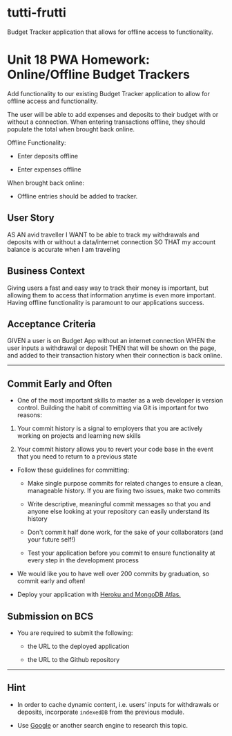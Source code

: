# tutti-frutti
 Budget Tracker application that allows for offline access to functionality.


# Unit 18 PWA Homework: Online/Offline Budget Trackers

Add functionality to our existing Budget Tracker application to allow for offline access and functionality.

The user will be able to add expenses and deposits to their budget with or without a connection. When entering transactions offline, they should populate the total when brought back online.

Offline Functionality:

  * Enter deposits offline

  * Enter expenses offline

When brought back online:

  * Offline entries should be added to tracker.

## User Story
AS AN avid traveller
I WANT to be able to track my withdrawals and deposits with or without a data/internet connection
SO THAT my account balance is accurate when I am traveling

## Business Context

Giving users a fast and easy way to track their money is important, but allowing them to access that information anytime is even more important. Having offline functionality is paramount to our applications success.


## Acceptance Criteria
GIVEN a user is on Budget App without an internet connection
WHEN the user inputs a withdrawal or deposit
THEN that will be shown on the page, and added to their transaction history when their connection is back online.

- - -

## Commit Early and Often

* One of the most important skills to master as a web developer is version control. Building the habit of committing via Git is important for two reasons:

1. Your commit history is a signal to employers that you are actively working on projects and learning new skills

2. Your commit history allows you to revert your code base in the event that you need to return to a previous state

* Follow these guidelines for committing:

  * Make single purpose commits for related changes to ensure a clean, manageable history. If you are fixing two issues, make two commits

  * Write descriptive, meaningful commit messages so that you and anyone else looking at your repository can easily understand its history

  * Don't commit half done work, for the sake of your collaborators (and your future self!)

  * Test your application before you commit to ensure functionality at every step in the development process

* We would like you to have well over 200 commits by graduation, so commit early and often!

* Deploy your application with [Heroku and MongoDB Atlas.](../04-Important/MongoAtlas-Deploy.md)

## Submission on BCS

* You are required to submit the following:

  * the URL to the deployed application

  * the URL to the Github repository

- - -

## Hint

* In order to cache dynamic content, i.e. users' inputs for withdrawals or deposits, incorporate `indexedDB` from the previous module.

* Use [Google](https://www.google.com) or another search engine to research this topic.